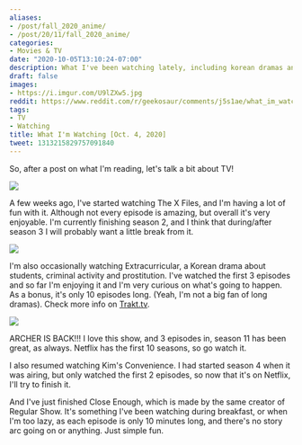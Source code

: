 ```yaml
---
aliases:
- /post/fall_2020_anime/
- /post/20/11/fall_2020_anime/
categories:
- Movies & TV
date: "2020-10-05T13:10:24-07:00"
description: What I've been watching lately, including korean dramas and cartoons.
draft: false
images:
- https://i.imgur.com/U9lZXw5.jpg
reddit: https://www.reddit.com/r/geekosaur/comments/j5s1ae/what_im_watching_oct_4_2020/
tags:
- TV
- Watching
title: What I'm Watching [Oct. 4, 2020]
tweet: 1313215829757091840
---
```


So, after a post on what I'm reading, let's talk a bit about TV!

![](https://i.imgur.com/U9lZXw5.jpg)

<!--more-->

A few weeks ago, I've started watching The X Files, and I'm having a lot of fun with it. Although not every episode is amazing, but overall it's very enjoyable. I'm currently finishing season 2, and I think that during/after season 3 I will probably want a little break from it.

![](https://i.imgur.com/Ynp7l3o.jpg)

I'm also occasionally watching Extracurricular, a Korean drama about students, criminal activity and prostitution. I've watched the first 3 episodes and so far I'm enjoying it and I'm very curious on what's going to happen. As a bonus, it's only 10 episodes long. (Yeah, I'm not a big fan of long dramas). Check more info on [Trakt.tv](https://trakt.tv/shows/extracurricular).

![](https://i.imgur.com/I7DmrI9.jpg)

ARCHER IS BACK!!! I love this show, and 3 episodes in, season 11 has been great, as always. Netflix has the first 10 seasons, so go watch it.

I also resumed watching Kim's Convenience. I had started season 4 when it was airing, but only watched the first 2 episodes, so now that it's on Netflix, I'll try to finish it.

And I've just finished Close Enough, which is made by the same creator of Regular Show. It's something I've been watching during breakfast, or when I'm too lazy, as each episode is only 10 minutes long, and there's no story arc going on or anything. Just simple fun.